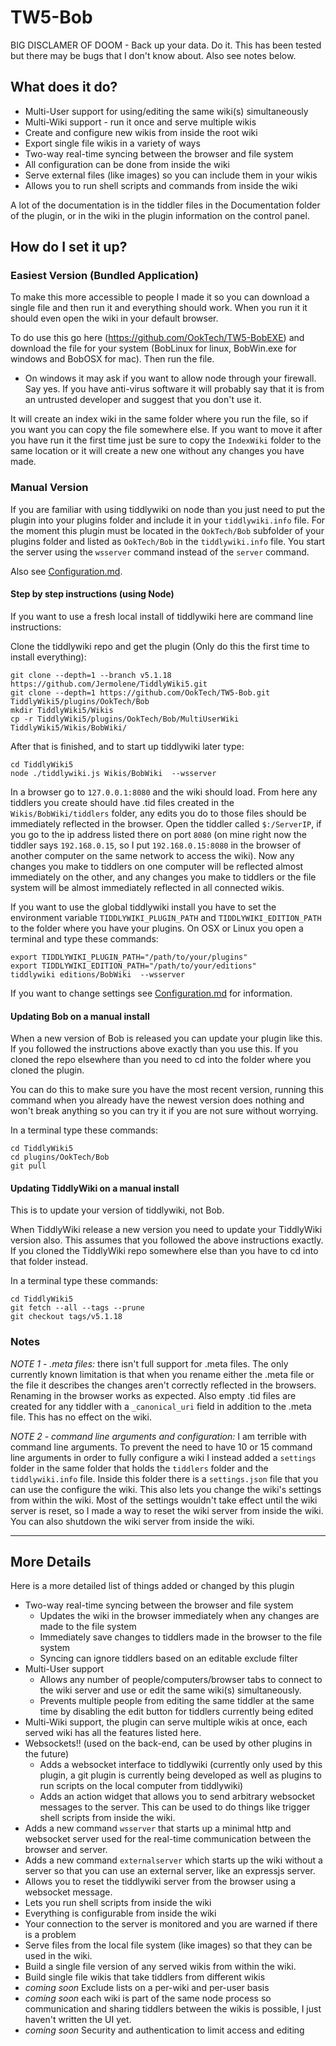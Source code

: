 # TW5-Bob

BIG DISCLAMER OF DOOM - Back up your data. Do it. This has been tested but
there may be bugs that I don't know about. Also see notes below.

## What does it do?

- Multi-User support for using/editing the same wiki(s) simultaneously
- Multi-Wiki support - run it once and serve multiple wikis
- Create and configure new wikis from inside the root wiki
- Export single file wikis in a variety of ways
- Two-way real-time syncing between the browser and file system
- All configuration can be done from inside the wiki
- Serve external files (like images) so you can include them in your wikis
- Allows you to run shell scripts and commands from inside the wiki

A lot of the documentation is in the tiddler files in the Documentation folder
of the plugin, or in the wiki in the plugin information on the control panel.

## How do I set it up?

### Easiest Version (Bundled Application)

To make this more accessible to people I made it so you can download a single
file and then run it and everything should work. When you run it it should even
open the wiki in your default browser.

To do use this go here
(https://github.com/OokTech/TW5-BobEXE) and download the
file for your system (BobLinux for linux, BobWin.exe for windows and
BobOSX for mac). Then run the file.

- On windows it may ask if you want to allow node through your firewall. Say
  yes. If you have anti-virus software it will probably say that it is from an
  untrusted developer and suggest that you don't use it.

It will create an index wiki in the same folder where you run the file, so if
you want you can copy the file somewhere else. If you want to move it after you
have run it the first time just be sure to copy the `IndexWiki` folder to the
same location or it will create a new one without any changes you have made.

### Manual Version

If you are familiar with using tiddlywiki on node than you just need to put
the plugin into your plugins folder and include it in your `tiddlywiki.info`
file. For the moment this plugin must be located in the `OokTech/Bob`
subfolder of your plugins folder and listed as `OokTech/Bob` in the
`tiddlywiki.info` file. You start the server using the `wsserver` command
instead of the `server` command.

Also see <a href='./Configuration.md'>Configuration.md</a>.

#### Step by step instructions (using Node)

If you want to use a fresh local install of tiddlywiki here are command line
instructions:

Clone the tiddlywiki repo and get the plugin (Only do this the first time to
install everything):
```
git clone --depth=1 --branch v5.1.18 https://github.com/Jermolene/TiddlyWiki5.git
git clone --depth=1 https://github.com/OokTech/TW5-Bob.git TiddlyWiki5/plugins/OokTech/Bob
mkdir TiddlyWiki5/Wikis
cp -r TiddlyWiki5/plugins/OokTech/Bob/MultiUserWiki TiddlyWiki5/Wikis/BobWiki/
```

After that is finished, and to start up tiddlywiki later type:

```
cd TiddlyWiki5
node ./tiddlywiki.js Wikis/BobWiki  --wsserver
```

In a browser go to `127.0.0.1:8080` and the wiki should load. From here any
tiddlers you create should have .tid files created in the
`Wikis/BobWiki/tiddlers` folder, any edits you do to those files
should be immediately reflected in the browser. Open the tiddler called
`$:/ServerIP`, if you go to the ip address listed there on port `8080` (on mine
right now the tiddler says `192.168.0.15`, so I put `192.168.0.15:8080` in the
browser of another computer on the same network to access the wiki). Now any
changes you make to tiddlers on one computer will be reflected almost
immediately on the other, and any changes you make to tiddlers or the file
system will be almost immediately reflected in all connected wikis.

If you want to use the global tiddlywiki install you have to set the
environment variable `TIDDLYWIKI_PLUGIN_PATH` and `TIDDLYWIKI_EDITION_PATH` to
the folder where you have your plugins. On OSX or Linux you open a terminal and
type these commands:

```
export TIDDLYWIKI_PLUGIN_PATH="/path/to/your/plugins"
export TIDDLYWIKI_EDITION_PATH="/path/to/your/editions"
tiddlywiki editions/BobWiki  --wsserver
```

If you want to change settings see
<a href='./Configuration.md'>Configuration.md</a> for information.

#### Updating Bob on a manual install

When a new version of Bob is released you can update your plugin like this.
If you followed the instructions above exactly than you use this. If you
cloned the repo elsewhere than you need to cd into the folder where you
cloned the plugin.

You can do this to make sure you have the most recent version, running this
command when you already have the newest version does nothing and won't break 
anything so you can try it if you are not sure without worrying.

In a terminal type these commands:

```
cd TiddlyWiki5
cd plugins/OokTech/Bob
git pull
```

#### Updating TiddlyWiki on a manual install

This is to update your version of tiddlywiki, not Bob.

When TiddlyWiki release a new version you need to update your TiddlyWiki
version also. This assumes that you followed the above instructions exactly.
If you cloned the TiddlyWiki repo somewhere else than you have to cd into that
folder instead.

In a terminal type these commands:

```
cd TiddlyWiki5
git fetch --all --tags --prune
git checkout tags/v5.1.18
```

### Notes

*NOTE 1 - .meta files:* there isn't full support for .meta files. The only
currently known limitation is that when you rename either the .meta file or the
file it describes the changes aren't correctly reflected in the browsers.
Renaming in the browser works as expected. Also empty .tid files are created
for any tiddler with a `_canonical_uri` field in addition to the .meta file.
This has no effect on the wiki.

*NOTE 2 - command line arguments and configuration:*
I am terrible with command line arguments.
To prevent the need to have 10 or 15 command line arguments in order to fully
configure a wiki I instead added a `settings` folder in the same folder that
holds the `tiddlers` folder and the `tiddlywiki.info` file. Inside this folder
there is a `settings.json` file that you can use the configure the wiki.
This also lets you change the wiki's settings from within the wiki. Most of the
settings wouldn't take effect until the wiki server is reset, so I made a way
to reset the wiki server from inside the wiki. You can also shutdown the wiki
server from inside the wiki.

---

## More Details

Here is a more detailed list of things added or changed by this plugin

- Two-way real-time syncing between the browser and file system
  - Updates the wiki in the browser immediately when any changes are made to the file system
  - Immediately save changes to tiddlers made in the browser to the file system
  - Syncing can ignore tiddlers based on an editable exclude filter
- Multi-User support
  - Allows any number of people/computers/browser tabs to connect to the wiki
    server and use or edit the same wiki(s) simultaneously.
  - Prevents multiple people from editing the same tiddler at the same time by
    disabling the edit button for tiddlers currently being edited
- Multi-Wiki support, the plugin can serve multiple wikis at once, each served
  wiki has all the features listed here.
- Websockets!! (used on the back-end, can be used by other plugins in the
  future)
  - Adds a websocket interface to tiddlywiki (currently only used by this
    plugin, a git plugin is currently being developed as well as plugins to run
    scripts on the local computer from tiddlywiki)
  - Adds an action widget that allows you to send arbitrary websocket messages
    to the server. This can be used to do things like trigger shell scripts
    from inside the wiki.
- Adds a new command `wsserver` that starts up a minimal http and websocket
  server used for the real-time communication between the browser and server.
- Adds a new command `externalserver` which starts up the wiki without a server
  so that you can use an external server, like an expressjs server.
- Allows you to reset the tiddlywiki server from the browser using a websocket
  message.
- Lets you run shell scripts from inside the wiki
- Everything is configurable from inside the wiki
- Your connection to the server is monitored and you are warned if there is a
  problem
- Serve files from the local file system (like images) so that they can be
  used in the wiki.
- Build a single file version of any served wikis from within the wiki.
- Build single file wikis that take tiddlers from different wikis
- *coming soon* Exclude lists on a per-wiki and per-user basis
- *coming soon* each wiki is part of the same node process so communication and
  sharing tiddlers between the wikis is possible, I just haven't written the UI
  yet.
- *coming soon* Security and authentication to limit access and editing
